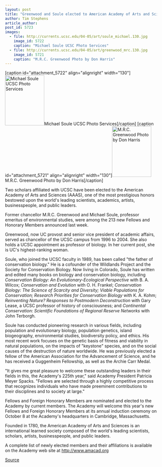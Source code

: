 ```yaml
---
layout: post
title: "Greenwood and Soule elected to American Academy of Arts and Sciences"
author: Tim Stephens
article_author: 
post_id: 5723
images:
  - file: http://currents.ucsc.edu/04-05/art/soule_michael.130.jpg
    image_id: 5722
    caption: "Michael Soule UCSC Photo Services"
  - file: http://currents.ucsc.edu/04-05/art/greenwood_mrc.130.jpg
    image_id: 5721
    caption: "M.R.C. Greenwood Photo by Don Harris"
---
```


[caption id="attachment_5722" align="alignright" width="130"]<a href="http://dev-ucsc-news.pantheonsite.io/wp-content/uploads/2005/05/soule_michael.130.jpg"><img class="size-full wp-image-5722" src="http://dev-ucsc-news.pantheonsite.io/wp-content/uploads/2005/05/soule_michael.130.jpg" alt="Michael Soule UCSC Photo Services" width="130" height="165" /></a>Michael Soule UCSC Photo Services[/caption]
[caption id="attachment_5721" align="alignright" width="130"]<a href="http://dev-ucsc-news.pantheonsite.io/wp-content/uploads/2005/05/greenwood_mrc.130.jpg"><img class="size-full wp-image-5721" src="http://dev-ucsc-news.pantheonsite.io/wp-content/uploads/2005/05/greenwood_mrc.130.jpg" alt="M.R.C. Greenwood Photo by Don Harris" width="130" height="167" /></a>M.R.C. Greenwood Photo by Don Harris[/caption]
<a name="content" id="content"></a>
<p>
  Two scholars affiliated with UCSC have been elected to the American Academy of Arts and Sciences (AAAS), one of the most prestigious honors bestowed upon the world's leading scientists, academics, artists, businesspeople, and public leaders.
</p>
<p>
  Former chancellor M.R.C. Greenwood and Michael Soule, professor emeritus of environmental studies, were among the 213 new Fellows and Honorary Members announced last week.
</p>
<p>
  Greenwood, now UC provost and senior vice president of academic affairs, served as chancellor of the UCSC campus from 1996 to 2004. She also holds a UCSC appointment as professor of biology. In her current post, she is UC's highest-ranking woman.
</p>
<p>
  Soule, who joined the UCSC faculty in 1989, has been called "the father of conservation biology." He is a cofounder of the Wildlands Project and the Society for Conservation Biology. Now living in Colorado, Soule has written and edited many books on biology and conservation biology, including <i>Conservation Biology: An Evolutionary-Ecological Perspective</i> with B. A. Wilcox; <i>Conservation and Evolution</i> with O. H. Frankel; <i>Conservation Biology: The Science of Scarcity and Diversity; Viable Populations for Conservation; Research Priorities for Conservation Biology</i> with K. A. Kohm; <i>Reinventing Nature? Responses to Postmodern Deconstruction</i> with Gary Lease, a UCSC professor of history of consciousness; and <i>Continental Conservation: Scientific Foundations of Regional Reserve Networks</i> with John Terborgh.
</p>
<p>
  Soule has conducted pioneering research in various fields, including population and evolutionary biology, population genetics, island biogeography, environmental studies, biodiversity policy, and ethics. His most recent work focuses on the genetic basis of fitness and viability in natural populations, on the impacts of "keystone" species, and on the social causes of the destruction of nature worldwide. He was previously elected a fellow of the American Association for the Advancement of Science, and he has received a Guggenheim Fellowship, as well as the Archie Carr Medal.
</p>
<p>
  "It gives me great pleasure to welcome these outstanding leaders in their fields in this, the Academy's 225th year," said Academy President Patricia Meyer Spacks. "Fellows are selected through a highly competitive process that recognizes individuals who have made preeminent contributions to their disciplines and to society at large."
</p>
<p>
  Fellows and Foreign Honorary Members are nominated and elected to the Academy by current members. The Academy will welcome this year's new Fellows and Foreign Honorary Members at its annual induction ceremony on October 8 at the Academy's headquarters in Cambridge, Massachusetts.
</p>
<p>
  Founded in 1780, the American Academy of Arts and Sciences is an international learned society composed of the world's leading scientists, scholars, artists, businesspeople, and public leaders.
</p>
<p>
  A complete list of newly elected members and their affiliations is available on the Academy web site at <a href="http://www.amacad.org">http://www.amacad.org</a>
</p>
<p><a href="http://www1.ucsc.edu/currents/04-05/05-02/awards-greenwood.asp" title="Permalink to awards-greenwood">Source</a></p>
